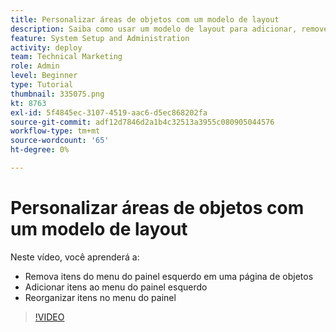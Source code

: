 ```yaml
---
title: Personalizar áreas de objetos com um modelo de layout
description: Saiba como usar um modelo de layout para adicionar, remover e reorganizar itens no menu do painel esquerdo em [!DNL  Workfront].
feature: System Setup and Administration
activity: deploy
team: Technical Marketing
role: Admin
level: Beginner
type: Tutorial
thumbnail: 335075.png
kt: 8763
exl-id: 5f4845ec-3107-4519-aac6-d5ec868202fa
source-git-commit: adf12d7846d2a1b4c32513a3955c080905044576
workflow-type: tm+mt
source-wordcount: '65'
ht-degree: 0%

---
```


# Personalizar áreas de objetos com um modelo de layout

Neste vídeo, você aprenderá a:

* Remova itens do menu do painel esquerdo em uma página de objetos
* Adicionar itens ao menu do painel esquerdo
* Reorganizar itens no menu do painel

>[!VIDEO](https://video.tv.adobe.com/v/335075/?quality=12)

